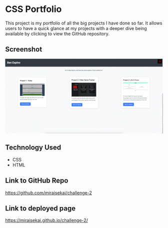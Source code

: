 # CSS Portfolio
This project is my portfolio of all the big projects I have done so far. It allows users to have a quick glance at my projects with a deeper dive being available by clicking to view the GitHub repository.

## Screenshot 
![Screenshot](./Assets/images/portfolio.png)

## Technology Used
- CSS
- HTML

## Link to GitHub Repo
https://github.com/miraisekai/challenge-2

## Link to deployed page
https://miraisekai.github.io/challenge-2/

